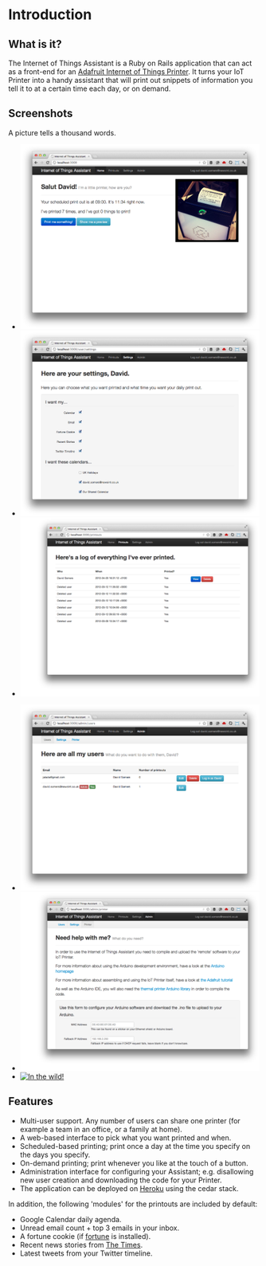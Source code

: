 # Introduction
## What is it?

The Internet of Things Assistant is a Ruby on Rails application that can act as
a front-end for an [Adafruit Internet of Things Printer][adafruit]. It turns
your IoT Printer into a handy assistant that will print out snippets of
information you tell it to at a certain time each day, or on demand.

## Screenshots

A picture tells a thousand words.

<ul class="thumbnails">
  <li class="span3">
    <a class="thumbnail" href="img/screenshots/front.png"><img src="img/screenshots/front.png" alt="Front Page" ></a>
  </li>

  <li class="span3">
    <a class="thumbnail" href="img/screenshots/settings.png"><img src="img/screenshots/settings.png" alt="Settings page" ></a>
  </li>

  <li class="span3">
    <a class="thumbnail" href="img/screenshots/printouts.png"><img src="img/screenshots/printouts.png" alt="Printouts" ></a>
  </li>
</ul>
<ul class="thumbnails">
  <li class="span3">
    <a class="thumbnail" href="img/screenshots/users.png"><img src="img/screenshots/users.png" alt="Users" ></a>
  </li>

  <li class="span3">
    <a class="thumbnail" href="img/screenshots/printer.png"><img src="img/screenshots/printer.png" alt="Printer" ></a>
  </li>

  <li class="span3">
    <a class="thumbnail" href="http://instagr.am/p/H9UYnnDTbt/"><img src="http://distilleryimage5.s3.amazonaws.com/85372ea66a0311e180c9123138016265_7.jpg" alt="In the wild!" ></a>
  </li>
</ul>

## Features

 - Multi-user support. Any number of users can share one printer (for example a
   team in an office, or a family at home).
 - A web-based interface to pick what you want printed and when.
 - Scheduled-based printing; print once a day at the time you specify on the
   days you specify.
 - On-demand printing; print whenever you like at the touch of a button.
 - Administration interface for configuring your Assistant; e.g. disallowing
   new user creation and downloading the code for your Printer.
 - The application can be deployed on [Heroku](http://heroku.com) using the
   cedar stack.

In addition, the following 'modules' for the printouts are included by default:

 - Google Calendar daily agenda.
 - Unread email count + top 3 emails in your inbox.
 - A fortune cookie (if [fortune][] is installed).
 - Recent news stories from [The Times](http://thetimes.co.uk).
 - Latest tweets from your Twitter timeline.

[adafruit]: http://www.adafruit.com/products/717
[fortune]: https://en.wikipedia.org/wiki/Fortune_(Unix)

